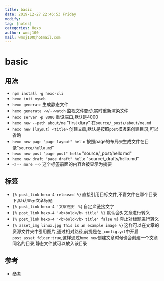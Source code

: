 ```yaml
---
title: basic
date: 2019-12-27 22:46:53 Friday
modify:
tag: [notes]
categories: Hexo
author: wmsj100
mail: wmsj100@hotmail.com
---
```


# basic

## 用法

- `npm install -g hexo-cli`
- `hexo init myweb`
- `hexo generate` 生成静态文件
- `hexo generate -w/--watch`  监视文件变动,实时重新渲染文件
- `hexo server -p 8080` 重设端口,默认是4000
- `hexo new --path about/me` "first diary"  在`source/_posts/about/me.md`
- `hexo new [layout] <title>` 创建文章,默认是按照`post`模板来创建目录,可以省略
- `hexo new page "page layout" hello` 按照page的布局来生成文件在目录"`source/hello.md`"
- `hexo new post "page post" hello` "source/_post/hello.md"
- `hexo new draft "page draft" hello` "source/_drafts/hello.md"
- `<!-- more -->` 这个标签前面的内容会被显示为摘要

## 标签

- `{% post_link hexo-4-released %}` 直接引用目标文件,不管文件在哪个目录下,默认显示文章标题
- `{% post_link hexo-4 '文章链接' %}` 自定义链接文字
- `{% post_link hexo-4 '<b>bold</b> title' %}` 默认会对文章进行转义
- `{% post_link hexo-4 '<b>bold</b> title' false %}` 禁止对标题进行转义
- `{% asset_img linux.jpg This is an example image %}` 这样可以在文章的资源文件夹中引用图片,通过相对路径,前提是在`_config.yml`中开启`post_asset_folder:true`,这样通过`hexo new`创建文章时候也会创建一个文章同名的目录,静态文件就可以放入该目录

## 参考
- [参考](https://hexo.io/zh-cn/docs/commands)

